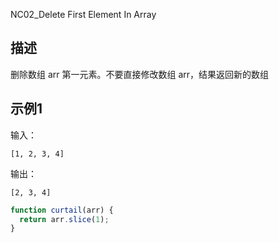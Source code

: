 

NC02_Delete First Element In Array

## 描述

删除数组 arr 第一元素。不要直接修改数组 arr，结果返回新的数组

## 示例1

输入：

```
[1, 2, 3, 4]
```

输出：

```
[2, 3, 4]
```

```js
function curtail(arr) {
  return arr.slice(1);
}
```

